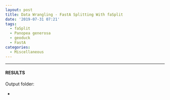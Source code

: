 ```yaml
---
layout: post
title: Data Wrangling - FastA Splitting With faSplit
date: '2019-07-31 07:21'
tags: 
  - faSplit
  - Panopea generosa
  - geoduck
  - FastA
categories: 
  - Miscellaneous
---
```




---

#### RESULTS

Output folder:

- []()

